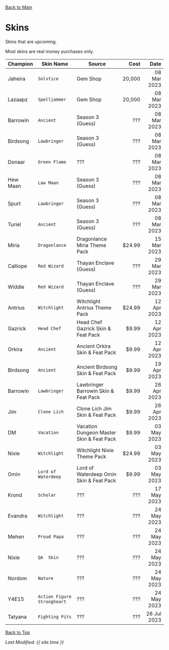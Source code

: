 [Back to Main](index.md)

# Skins

Skins that are upcoming.

Most skins are real money purchases only.

| Champion | Skin Name | Source | Cost | Date |
|---|---|---|--:|--:|
| Jaheira | `Solstice` | Gem Shop | 20,000 | 08 Mar 2023 |
| Lazaapz | `Spelljammer` | Gem Shop | 20,000 | 08 Mar 2023 |
| Barrowin | `Ancient` | Season 3 (Guess) | ??? | 08 Mar 2023 |
| Birdsong | `Lawbringer` | Season 3 (Guess) | ??? | 08 Mar 2023 |
| Donaar | `Green Flame` | ??? | ??? | 08 Mar 2023 |
| Hew Maan | `Law Maan` | Season 3 (Guess) | ??? | 08 Mar 2023 |
| Spurt | `Lawbringer` | Season 3 (Guess) | ??? | 08 Mar 2023 |
| Turiel | `Ancient` | Season 3 (Guess) | ??? | 08 Mar 2023 |
| Miria | `Dragonlance` | Dragonlance Miria Theme Pack | $24.99 | 15 Mar 2023 |
| Calliope | `Red Wizard` | Thayan Enclave (Guess) | ??? | 29 Mar 2023 |
| Widdle | `Red Wizard` | Thayan Enclave (Guess) | ??? | 29 Mar 2023 |
| Antrius | `Witchlight` | Witchlight Antrius Theme Pack | $24.99 | 12 Apr 2023 |
| Gazrick | `Head Chef` | Head Chef Gazrick Skin & Feat Pack | $9.99 | 12 Apr 2023 |
| Orkira | `Ancient` | Ancient Orkira Skin & Feat Pack | $9.99 | 12 Apr 2023 |
| Birdsong | `Ancient` | Ancient Birdsong Skin & Feat Pack | $9.99 | 19 Apr 2023 |
| Barrowin | `Lawbringer` | Lawbringer Barrowin Skin & Feat Pack | $9.99 | 26 Apr 2023 |
| Jim | `Clone Lich` | Clone Lich Jim Skin & Feat Pack | $9.99 | 26 Apr 2023 |
| DM | `Vacation` | Vacation Dungeon Master Skin & Feat Pack | $9.99 | 03 May 2023 |
| Nixie | `Witchlight` | Witchlight Nixie Theme Pack | $24.99 | 03 May 2023 |
| Omin | `Lord of Waterdeep` | Lord of Waterdeep Omin Skin & Feat Pack | $9.99 | 03 May 2023 |
| Krond | `Scholar` | ??? | ??? | 17 May 2023 |
| Evandra | `Witchlight` | ??? | ??? | 24 May 2023 |
| Mehen | `Proud Papa` | ??? | ??? | 24 May 2023 |
| Nixie | `QA  Skin` | ??? | ??? | 24 May 2023 |
| Nordom | `Nature` | ??? | ??? | 24 May 2023 |
| Y4E15 | `Action Figure Strongheart` | ??? | ??? | 24 May 2023 |
| Tatyana | `Fighting Pits` | ??? | ??? | 26 Jul 2023 |

[Back to Top](#top)

*Last Modified: {{ site.time }}*
